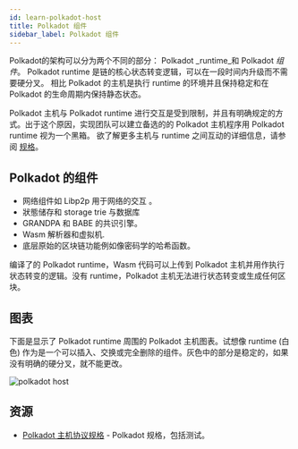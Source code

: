 ```yaml
---
id: learn-polkadot-host
title: Polkadot 组件
sidebar_label: Polkadot 组件
---
```


Polkadot的架构可以分为两个不同的部分： Polkadot _runtime_和 Polkadot _组件_。 Polkadot runtime 是链的核心状态转变逻辑，可以在一段时间内升级而不需要硬分叉。 相比 Polkadot 的主机是执行 runtime 的环境并且保持稳定和在 Polkadot 的生命周期内保持静态状态。

Polkadot 主机与 Polkadot runtime 进行交互是受到限制，并且有明确规定的方式。出于这个原因，实现团队可以建立备选的的 Polkadot 主机程序用 Polkadot runtime 视为一个黑箱。 欲了解更多主机与 runtime 之间互动的详细信息，请参阅 [规格](https://github.com/w3f/polkadot-spec/blob/master/runtime-environment-spec/polkadot_re_spec.pdf)。

## Polkadot 的组件

- 网络组件如 Libp2p 用于网络的交互 。
- 狀態储存和 storage trie 与数据库
- GRANDPA 和 BABE 的共识引擎。
- Wasm 解析器和虚拟机.
- 底层原始的区块链功能例如像密码学的哈希函数。

编译了的 Polkadot runtime，Wasm 代码可以上传到 Polkadot 主机并用作执行状态转变的逻辑。没有 runtime，Polkadot 主机无法进行状态转变或生成任何区块。

## 图表

下面是显示了 Polkadot runtime 周围的 Polkadot 主机图表。试想像 runtime (白色) 作为是一个可以插入、交换或完全删除的组件。灰色中的部分是稳定的，如果没有明确的硬分叉，就不能更改。

![polkadot host](assets/updated_pre.png)

## 资源

- [Polkadot 主机协议规格](https://github.com/w3f/polkadot-spec) - Polkadot 规格，包括测试。
